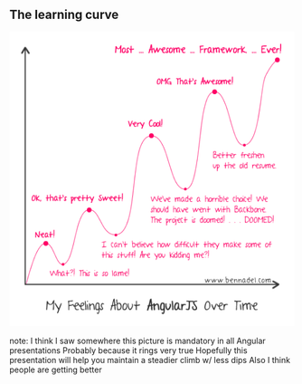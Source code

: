 ##  The learning curve

![Angular Learning Curve](img/angular-learning-curve.png)

note:
    I think I saw somewhere this picture is mandatory in all Angular presentations
    Probably because it rings very true
    Hopefully this presentation will help you maintain a steadier climb w/ less dips
    Also I think people are getting better
